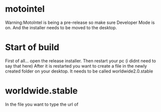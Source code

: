 # motointel
Warning:MotoIntel is being a pre-release so make sure Developer Mode is on.
And the installer needs to be moved to the desktop.
# Start of build
First of all... open the release installer.
Then restart your pc (i didnt need to say that here)
After it is restarted you want to create a file in the newly created folder on your desktop.
It needs to be called worldwide2.0.stable
# worldwide.stable
In the file you want to type the url of 
